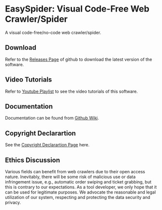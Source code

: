 <!-- # 请您Star Please Star

如果你觉得此工具不错，请轻轻点击此页面右上角**Star**按钮增加项目曝光度，谢谢！

If you think this tool is good, please gently click the **Star** button in the upper right corner at this page to increase the project exposure, thank you! -->

# EasySpider: Visual Code-Free Web Crawler/Spider

A visual code-free/no-code web crawler/spider.

## Download

Refer to the [Releases Page](https://github.com/NaiboWang/EasySpider/releases) of github to download the latest version of the software.

## Video Tutorials

Refer to [Youtube Playlist](https://youtube.com/playlist?list=PL0kEFEkWrT7mt9MUlEBV2DTo1QsaanUTp) to see the video tutorials of this software.

## Documentation

Documentation can be found from [Github Wiki](https://github.com/NaiboWang/EasySpider/wiki).

## Copyright Declarartion

See the [Copyright Declarartion Page](https://github.com/NaiboWang/EasySpider/blob/master/media/readme_back.md) here.

## Ethics Discussion
Various fields can benefit from web crawlers due to their open access nature.
Inevitably, there will be some risk of malicious use or data infringement issue, 
e.g., automatic order swiping and ticket grabbing,
but this is contrary to our expectations.
As a tool developer, we only hope that it can be used for legitimate purposes.
We advocate the reasonable and legal utilization of our system, 
respecting and protecting the data security and privacy.